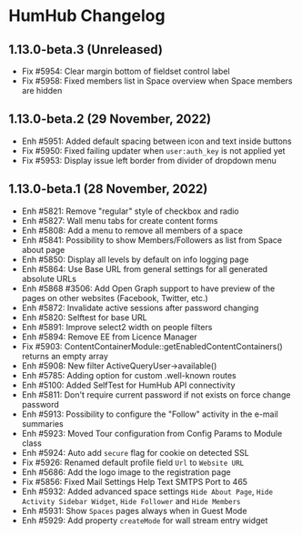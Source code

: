 HumHub Changelog
================

1.13.0-beta.3 (Unreleased)
---------------------------------
- Fix #5954: Clear margin bottom of fieldset control label
- Fix #5958: Fixed members list in Space overview when Space members are hidden


1.13.0-beta.2 (29 November, 2022)
---------------------------------
- Enh #5951: Added default spacing between icon and text inside buttons
- Fix #5950: Fixed failing updater when `user:auth_key` is not applied yet 
- Fix #5953: Display issue left border from divider of dropdown menu 



1.13.0-beta.1 (28 November, 2022)
---------------------------------
- Enh #5821: Remove "regular" style of checkbox and radio
- Enh #5827: Wall menu tabs for create content forms
- Enh #5808: Add a menu to remove all members of a space
- Enh #5841: Possibility to show Members/Followers as list from Space about page
- Enh #5850: Display all levels by default on info logging page
- Enh #5864: Use Base URL from general settings for all generated absolute URLs
- Enh #5868 #3506: Add Open Graph support to have preview of the pages on other websites (Facebook, Twitter, etc.)
- Enh #5872: Invalidate active sessions after password changing
- Enh #5820: Selftest for base URL
- Enh #5891: Improve select2 width on people filters
- Enh #5894: Remove EE from Licence Manager 
- Fix #5903: ContentContainerModule::getEnabledContentContainers() returns an empty array
- Enh #5908: New filter ActiveQueryUser->available()
- Enh #5785: Adding option for custom .well-known routes
- Enh #5100: Added SelfTest for HumHub API connectivity
- Enh #5811: Don't require current password if not exists on force change password
- Enh #5913: Possibility to configure the "Follow" activity in the e-mail summaries
- Enh #5923: Moved Tour configuration from Config Params to Module class 
- Enh #5924: Auto add `secure` flag for cookie on detected SSL
- Fix #5926: Renamed default profile field `Url` to `Website URL`
- Enh #5686: Add the logo image to the registration page
- Fix #5856: Fixed Mail Settings Help Text SMTPS Port to 465 
- Enh #5932: Added advanced space settings `Hide About Page`, `Hide Activity Sidebar Widget`, `Hide Follower` and `Hide Members`  
- Enh #5931: Show `Spaces` pages always when in Guest Mode
- Enh #5929: Add property `createMode` for wall stream entry widget
